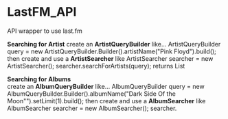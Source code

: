 # LastFM_API
API wrapper to use last.fm

<b>Searching for Artist</b></b>
create an <b>ArtistQueryBuilder</b> like...
ArtistQueryBuilder query = new ArtistQueryBuilder.Builder().artistName("Pink Floyd").build();
then create and use a <b>ArtistSearcher</b> like
ArtistSearcher searcher = new ArtistSearcher();
searcher.searchForArtists(query);
returns List<Artist>

<b>Searching for Albums</b><br/>
create an <b>AlbumQueryBuilder</b> like...
AlbumQueryBuilder query = new AlbumQueryBuilder.Builder().albumName("Dark Side Of the Moon"").setLimit(1).build();
then create and use a <b>AlbumSearcher</b> like
AlbumSearcher searcher = new AlbumSearcher();
searcher.
